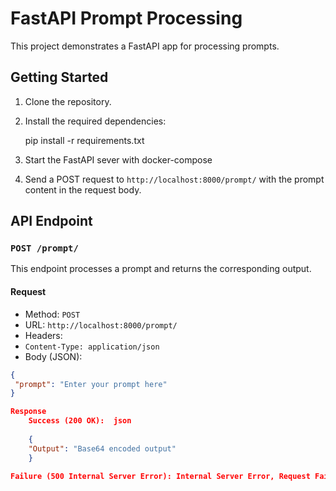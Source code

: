 # FastAPI Prompt Processing

This project demonstrates a FastAPI app for processing prompts.

## Getting Started

1. Clone the repository.

2. Install the required dependencies:

    pip install -r requirements.txt

3. Start the FastAPI sever with docker-compose

4. Send a POST request to `http://localhost:8000/prompt/` with the prompt content in the request body.

## API Endpoint

### `POST /prompt/`

This endpoint processes a prompt and returns the corresponding output.

#### Request

- Method: `POST`
- URL: `http://localhost:8000/prompt/`
- Headers:
- `Content-Type: application/json`
- Body (JSON):
```json
{
 "prompt": "Enter your prompt here"
}

Response
    Success (200 OK):  json
    
    {
    "Output": "Base64 encoded output"
    }

Failure (500 Internal Server Error): Internal Server Error, Request Failed